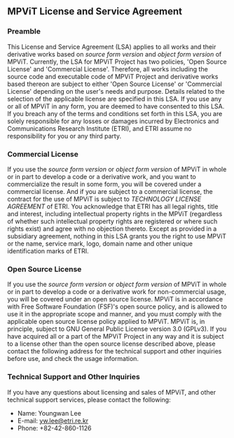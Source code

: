 ## MPViT License and Service Agreement

### Preamble
This License and Service Agreement (LSA) applies to all works and their derivative works based on *source form version* and *object form version* of MPViT. Currently, the LSA for MPViT Project has two policies, 'Open Source License' and 'Commercial License'. Therefore, all works including the source code and executable code of MPViT Project and derivative works based thereon are subject to either 'Open Source License' or 'Commercial License' depending on the user's needs and purpose. Details related to the selection of the applicable license are specified in this LSA.
If you use any or all of MPViT in any form, you are deemed to have consented to this LSA. If you breach any of the terms and conditions set forth in this LSA, you are solely responsible for any losses or damages incurred by Electronics and Communications Research Institute (ETRI), and ETRI assume no responsibility for you or any third party.

### Commercial License
If you use the *source form version* or *object form version* of MPViT in whole or in part to develop a code or a derivative work, and you want to commercialize the result in some form, you will be covered under a commercial license.
And if you are subject to a commercial license, the contract for the use of MPViT is subject to *TECHNOLOGY LICENSE AGREEMENT* of ETRI.
You acknowledge that ETRI has all legal rights, title and interest, including intellectual property rights in the MPViT (regardless of whether such intellectual property rights are registered or where such rights exist) and agree with no objection thereto.
Except as provided in a subsidiary agreement, nothing in this LSA grants you the right to use MPViT or the name, service mark, logo, domain name and other unique identification marks of ETRI.

### Open Source License
If you use the *source form version* or *object form version* of MPViT in whole or in part to develop a code or a derivative work for non-commercial usage, you will be covered under an open source license.
MPViT is in accordance with Free Software Foundation (FSF)'s open source policy, and is allowed to use it in the appropriate scope and manner, and you must comply with the applicable open source license policy applied to MPViT.
MPViT is, in principle, subject to GNU General Public License version 3.0 (GPLv3). If you have acquired all or a part of the MPViT Project in any way and it is subject to a license other than the open source license described above, please contact the following address for the technical support and other inquiries before use, and check the usage information.

### Technical Support and Other Inquiries
If you have any questions about licensing and sales of MPViT, and other technical support services, please contact the following:
* Name: Youngwan Lee
* E-mail: yw.lee@etri.re.kr
* Phone: +82-42-860-1126